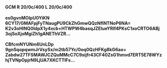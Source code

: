 #### GCM R 20/0c/400 L 20/0c/400
**es0gvnMOIpU0YiKN**<br/>**6CY17/GMAFpjFyTNaugPU9CkZhGmwQQzNflNTNoP6NA=**<br/>**K2v3oHlNQ0IdpX1y4xcb+HTWPW4basqJZEIueYRlf4PKsC1xoCRTO6ABj3ojSoXjoMgiZh1gANEThVZR...**<br/><br/>
**CBfcmNYUNm6UnLDp**<br/>**9gnSqopqwmJrVsySx/m2tb57Yc/0oq0QzHFKg8kG6ao=**<br/>**Zabdw27TFSMAWJCZQuMMcC7C9sijfr43CF40ZsG1hmvd7ERT5E78WYzhjTVNpOpjrN9LjUA7XKCTTlFs...**